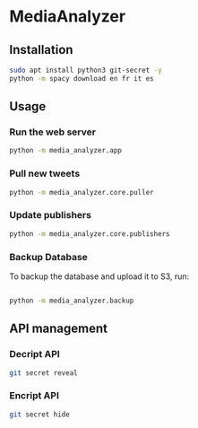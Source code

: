 # MediaAnalyzer

## Installation
```sh
sudo apt install python3 git-secret -y
python -m spacy download en fr it es
```

## Usage

### Run the web server
```sh
python -m media_analyzer.app
```

### Pull new tweets
```sh
python -m media_analyzer.core.puller
```

### Update publishers
```sh
python -m media_analyzer.core.publishers
```

### Backup Database
To backup the database and upload it to S3, run:
```sh

python -m media_analyzer.backup
```

## API management
### Decript API
```sh
git secret reveal
```

### Encript API
```sh
git secret hide
```
